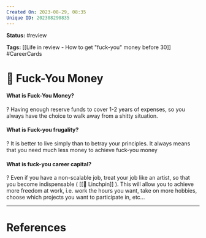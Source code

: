 ```yaml
---
Created On: 2023-08-29, 08:35
Unique ID: 202308290835
---
```

**Status:** #review 

**Tags:** [[Life in review - How to get "fuck-you" money before 30]] #CareerCards 

# 💸 Fuck-You Money

#### What is Fuck-You Money?
?
Having enough reserve funds to cover 1-2 years of expenses, so you always have the choice to walk away from a shitty situation.
<!--SR:!2023-09-02,3,250-->


#### What is Fuck-you frugality?
?
It is better to live simply than to betray your principles. It always means that you need much less money to achieve fuck-you money
<!--SR:!2023-09-02,3,250-->


#### What is fuck-you career capital?
?
Even if you have a non-scalable job, treat your job like an artist, so that you become indispensable ( [[🔩 Linchpin]] ). This will allow you to achieve more freedom at work, i.e. work the hours you want, take on more hobbies, choose which projects you want to participate in, etc...
<!--SR:!2023-09-02,3,250-->



---
# References
